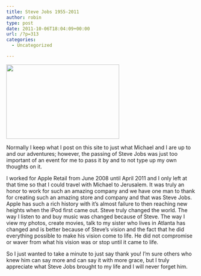 ```yaml
---
title: Steve Jobs 1955-2011
author: robin
type: post
date: 2011-10-06T18:04:09+00:00
url: /?p=313
categories:
  - Uncategorized

---
```

[<img class="aligncenter size-medium wp-image-314" title="Steve Jobs" src="http://robinandmike.com/wp-content/uploads/2011/10/Screen-Shot-2011-10-05-at-8.24.14-PM-300x198.png" alt="" width="300" height="198" srcset="http://robinandmike.com/wp-content/uploads/2011/10/Screen-Shot-2011-10-05-at-8.24.14-PM-300x198.png 300w, http://robinandmike.com/wp-content/uploads/2011/10/Screen-Shot-2011-10-05-at-8.24.14-PM.png 974w" sizes="(max-width: 300px) 100vw, 300px" />][1]

Normally I keep what I post on this site to just what Michael and I are up to and our adventures; however, the passing of Steve Jobs was just too important of an event for me to pass it by and to not type up my own thoughts on it.

I worked for Apple Retail from June 2008 until April 2011 and I only left at that time so that I could travel with Michael to Jerusalem. It was truly an honor to work for such an amazing company and we have one man to thank for creating such an amazing store and company and that was Steve Jobs. Apple has such a rich history with it&#8217;s almost failure to then reaching new heights when the iPod first came out. Steve truly changed the world. The way I listen to and buy music was changed because of Steve. The way I view my photos, create movies, talk to my sister who lives in Atlanta has changed and is better because of Steve&#8217;s vision and the fact that he did everything possible to make his vision come to life. He did not compromise or waver from what his vision was or stop until it came to life.

So I just wanted to take a minute to just say thank you! I&#8217;m sure others who knew him can say more and can say it with more grace, but I truly appreciate what Steve Jobs brought to my life and I will never forget him.

 [1]: http://robinandmike.com/wp-content/uploads/2011/10/Screen-Shot-2011-10-05-at-8.24.14-PM.png